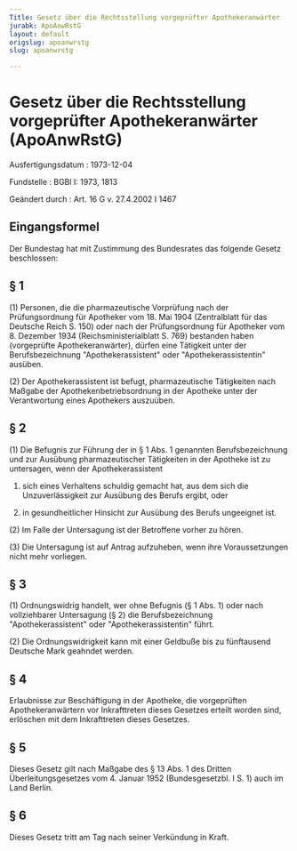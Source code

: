 ```yaml
---
Title: Gesetz über die Rechtsstellung vorgeprüfter Apothekeranwärter
jurabk: ApoAnwRstG
layout: default
origslug: apoanwrstg
slug: apoanwrstg

---
```


# Gesetz über die Rechtsstellung vorgeprüfter Apothekeranwärter (ApoAnwRstG)

Ausfertigungsdatum
:   1973-12-04

Fundstelle
:   BGBl I: 1973, 1813

Geändert durch
:   Art. 16 G v. 27.4.2002 I 1467

## Eingangsformel

Der Bundestag hat mit Zustimmung des Bundesrates das folgende Gesetz
beschlossen:

## § 1

(1) Personen, die die pharmazeutische Vorprüfung nach der
Prüfungsordnung für Apotheker vom 18. Mai 1904 (Zentralblatt für das
Deutsche Reich S. 150) oder nach der Prüfungsordnung für Apotheker vom
8\. Dezember 1934 (Reichsministerialblatt S. 769) bestanden haben
(vorgeprüfte Apothekeranwärter), dürfen eine Tätigkeit unter der
Berufsbezeichnung "Apothekerassistent" oder "Apothekerassistentin"
ausüben.

(2) Der Apothekerassistent ist befugt, pharmazeutische Tätigkeiten
nach Maßgabe der Apothekenbetriebsordnung in der Apotheke unter der
Verantwortung eines Apothekers auszuüben.

## § 2

(1) Die Befugnis zur Führung der in § 1 Abs. 1 genannten
Berufsbezeichnung und zur Ausübung pharmazeutischer Tätigkeiten in der
Apotheke ist zu untersagen, wenn der Apothekerassistent

1.  sich eines Verhaltens schuldig gemacht hat, aus dem sich die
    Unzuverlässigkeit zur Ausübung des Berufs ergibt, oder


2.  in gesundheitlicher Hinsicht zur Ausübung des Berufs ungeeignet ist.




(2) Im Falle der Untersagung ist der Betroffene vorher zu hören.

(3) Die Untersagung ist auf Antrag aufzuheben, wenn ihre
Voraussetzungen nicht mehr vorliegen.

## § 3

(1) Ordnungswidrig handelt, wer ohne Befugnis (§ 1 Abs. 1) oder nach
vollziehbarer Untersagung (§ 2) die Berufsbezeichnung
"Apothekerassistent" oder "Apothekerassistentin" führt.

(2) Die Ordnungswidrigkeit kann mit einer Geldbuße bis zu fünftausend
Deutsche Mark geahndet werden.

## § 4

Erlaubnisse zur Beschäftigung in der Apotheke, die vorgeprüften
Apothekeranwärtern vor Inkrafttreten dieses Gesetzes erteilt worden
sind, erlöschen mit dem Inkrafttreten dieses Gesetzes.

## § 5

Dieses Gesetz gilt nach Maßgabe des § 13 Abs. 1 des Dritten
Überleitungsgesetzes vom 4. Januar 1952 (Bundesgesetzbl. I S. 1) auch
im Land Berlin.

## § 6

Dieses Gesetz tritt am Tag nach seiner Verkündung in Kraft.


